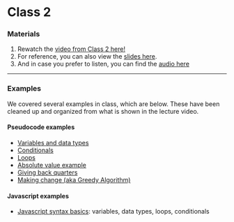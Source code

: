 # Class 2

### Materials

1. Rewatch the <a href="https://youtu.be/P7pcld_sm-k" target="_blank">video from Class 2 here!</a>
2. For reference, you can also view the [slides here](slides.pdf).
3. And in case you prefer to listen, you can find the <a href="https://soundcloud.com/launchcode-mentor-center/hello-world-spring-2016-class-2" target="_blank">audio here</a>

---

### Examples

We covered several examples in class, which are below. These have been cleaned up and organized from what is shown in the lecture video.

#### Pseudocode examples
* [Variables and data types](variables_data_types.txt)
* [Conditionals](conditionals.txt)
* [Loops](loops.txt)
* [Absolute value example](absolute_value.txt)
* [Giving back quarters](change.txt)
* [Making change (aka Greedy Algorithm)](greedy.txt)

#### Javascript examples
* [Javascript syntax basics](basics.js): variables, data types, loops, conditionals
